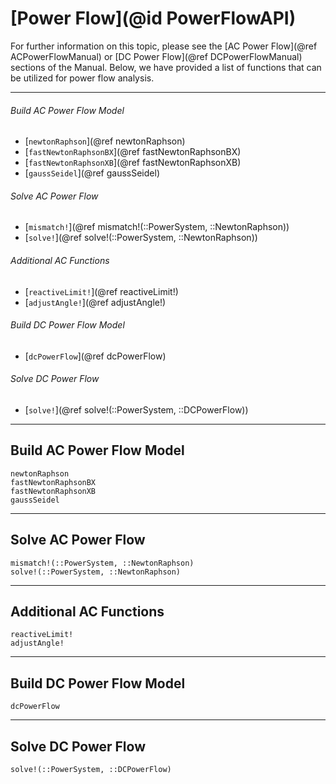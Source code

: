 # [Power Flow](@id PowerFlowAPI)

For further information on this topic, please see the [AC Power Flow](@ref ACPowerFlowManual) or [DC Power Flow](@ref DCPowerFlowManual) sections of the Manual. Below, we have provided a list of functions that can be utilized for power flow analysis.

---

###### Build AC Power Flow Model
* [`newtonRaphson`](@ref newtonRaphson)
* [`fastNewtonRaphsonBX`](@ref fastNewtonRaphsonBX)
* [`fastNewtonRaphsonXB`](@ref fastNewtonRaphsonXB)
* [`gaussSeidel`](@ref gaussSeidel)

###### Solve AC Power Flow
* [`mismatch!`](@ref mismatch!(::PowerSystem, ::NewtonRaphson))
* [`solve!`](@ref solve!(::PowerSystem, ::NewtonRaphson))

###### Additional AC Functions
* [`reactiveLimit!`](@ref reactiveLimit!)
* [`adjustAngle!`](@ref adjustAngle!) 

###### Build DC Power Flow Model
* [`dcPowerFlow`](@ref dcPowerFlow)

###### Solve DC Power Flow
* [`solve!`](@ref solve!(::PowerSystem, ::DCPowerFlow))
 
---

## Build AC Power Flow Model
```@docs
newtonRaphson
fastNewtonRaphsonBX
fastNewtonRaphsonXB
gaussSeidel
```

---

## Solve AC Power Flow
```@docs
mismatch!(::PowerSystem, ::NewtonRaphson)
solve!(::PowerSystem, ::NewtonRaphson)
```

---

## Additional AC Functions
```@docs
reactiveLimit!
adjustAngle!
```

---

## Build DC Power Flow Model
```@docs
dcPowerFlow
```

---

## Solve DC Power Flow
```@docs
solve!(::PowerSystem, ::DCPowerFlow)
```
